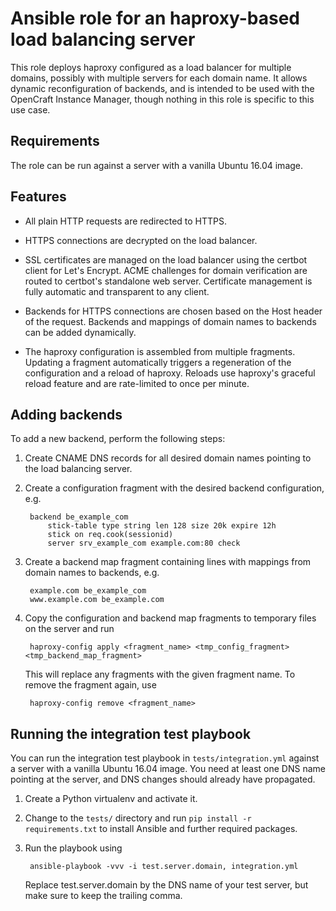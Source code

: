 Ansible role for an haproxy-based load balancing server
=======================================================

This role deploys haproxy configured as a load balancer for multiple domains,
possibly with multiple servers for each domain name.  It allows dynamic
reconfiguration of backends, and is intended to be used with the OpenCraft
Instance Manager, though nothing in this role is specific to this use case.

Requirements
------------

The role can be run against a server with a vanilla Ubuntu 16.04 image.

Features
--------

* All plain HTTP requests are redirected to HTTPS.

* HTTPS connections are decrypted on the load balancer.

* SSL certificates are managed on the load balancer using the certbot client for
  Let's Encrypt.  ACME challenges for domain verification are routed to
  certbot's standalone web server.  Certificate management is fully automatic
  and transparent to any client.

* Backends for HTTPS connections are chosen based on the Host header of the
  request.  Backends and mappings of domain names to backends can be added
  dynamically.

* The haproxy configuration is assembled from multiple fragments.  Updating a
  fragment automatically triggers a regeneration of the configuration and a
  reload of haproxy.  Reloads use haproxy's graceful reload feature and are
  rate-limited to once per minute.

Adding backends
---------------

To add a new backend, perform the following steps:

1. Create CNAME DNS records for all desired domain names pointing to the load
   balancing server.

2. Create a configuration fragment with the desired backend configuration, e.g.

        backend be_example_com
            stick-table type string len 128 size 20k expire 12h
            stick on req.cook(sessionid)
            server srv_example_com example.com:80 check

3. Create a backend map fragment containing lines with mappings from domain
   names to backends, e.g.

        example.com be_example_com
        www.example.com be_example.com

4. Copy the configuration and backend map fragments to temporary files on the
   server and run

        haproxy-config apply <fragment_name> <tmp_config_fragment> <tmp_backend_map_fragment>

   This will replace any fragments with the given fragment name.  To remove the
   fragment again, use

        haproxy-config remove <fragment_name>

Running the integration test playbook
-------------------------------------

You can run the integration test playbook in `tests/integration.yml` against a
server with a vanilla Ubuntu 16.04 image.  You need at least one DNS name
pointing at the server, and DNS changes should already have propagated.

1. Create a Python virtualenv and activate it.

2. Change to the `tests/` directory and run `pip install -r requirements.txt` to
   install Ansible and further required packages.

3. Run the playbook using

        ansible-playbook -vvv -i test.server.domain, integration.yml

   Replace test.server.domain by the DNS name of your test server, but make sure
   to keep the trailing comma.

